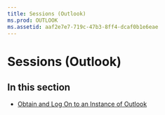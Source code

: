 ```yaml
---
title: Sessions (Outlook)
ms.prod: OUTLOOK
ms.assetid: aaf2e7e7-719c-47b3-8ff4-dcaf0b1e6eae
---
```



# Sessions (Outlook)

## In this section


-  [Obtain and Log On to an Instance of Outlook](obtain-and-log-on-to-an-instance-of-outlook.md)
    

